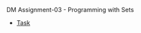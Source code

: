 DM Assignment-03 - Programming with Sets

- [Task](https://datsoftlyngby.github.io/soft2020fall/resources/2f52520c-03-assignment.pdf)